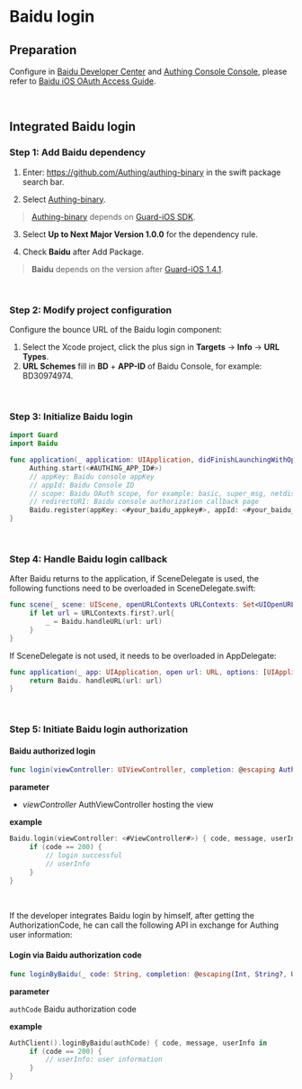 # Baidu login

<LastUpdated/>

## Preparation

Configure in [Baidu Developer Center](https://developer.baidu.com/) and [Authing Console Console](https://authing.cn/), please refer to [Baidu iOS OAuth Access Guide](https://openauth.baidu.com/doc/ios.html).

<br>

## Integrated Baidu login

### Step 1: Add Baidu dependency

1. Enter: https://github.com/Authing/authing-binary in the swift package search bar.

2. Select [Authing-binary](https://github.com/Authing/authing-binary).
> [Authing-binary](https://github.com/Authing/authing-binary) depends on [Guard-iOS SDK](https://github.com/Authing/guard-ios).

3. Select **Up to Next Major Version 1.0.0** for the dependency rule.

4. Check **Baidu** after Add Package.

> **Baidu** depends on the version after [Guard-iOS 1.4.1](https://github.com/Authing/guard-ios).

<br>

### Step 2: Modify project configuration

Configure the bounce URL of the Baidu login component:
1. Select the Xcode project, click the plus sign in **Targets** -> **Info** -> **URL Types**.
2. **URL Schemes** fill in **BD** + **APP-ID** of Baidu Console, for example: BD30974974.

<br>

### Step 3: Initialize Baidu login
```swift
import Guard
import Baidu

func application(_ application: UIApplication, didFinishLaunchingWithOptions launchOptions: [UIApplication.LaunchOptionsKey: Any]?) -> Bool {
     Authing.start(<#AUTHING_APP_ID#>)
     // appKey: Baidu console appKey
     // appId: Baidu Console ID
     // scope: Baidu OAuth scope, for example: basic, super_msg, netdisk, pcs_doc, pcs_video
     // redirectURI: Baidu console authorization callback page
     Baidu.register(appKey: <#your_baidu_appkey#>, appId: <#your_baidu_appid#>, scope: <#your_baidu_scope#>, redirectURI: <#your_baidu_redirecturi#>)
}
  ```
<br>

### Step 4: Handle Baidu login callback

After Baidu returns to the application, if SceneDelegate is used, the following functions need to be overloaded in SceneDelegate.swift:

```swift
func scene(_ scene: UIScene, openURLContexts URLContexts: Set<UIOpenURLContext>) {
     if let url = URLContexts.first?.url{
         _ = Baidu.handleURL(url: url)
     }
}
```

If SceneDelegate is not used, it needs to be overloaded in AppDelegate:

```swift
func application(_ app: UIApplication, open url: URL, options: [UIApplication. OpenURLOptionsKey : Any] = [:]) -> Bool {
     return Baidu. handleURL(url: url)
}
```

<br>

### Step 5: Initiate Baidu login authorization
#### Baidu authorized login

```swift
func login(viewController: UIViewController, completion: @escaping Authing.AuthCompletion) -> Void
```

**parameter**

* *viewController* AuthViewController hosting the view
  
**example**

```swift
Baidu.login(viewController: <#ViewController#>) { code, message, userInfo in
     if (code == 200) {
         // login successful
         // userInfo
     }
}
```

<br>

If the developer integrates Baidu login by himself, after getting the AuthorizationCode, he can call the following API in exchange for Authing user information:

#### Login via Baidu authorization code

```swift
func loginByBaidu(_ code: String, completion: @escaping(Int, String?, UserInfo?) -> Void)
```

**parameter**

`authCode` Baidu authorization code

**example**

```swift
AuthClient().loginByBaidu(authCode) { code, message, userInfo in
     if (code == 200) {
         // userInfo: user information
     }
}
```